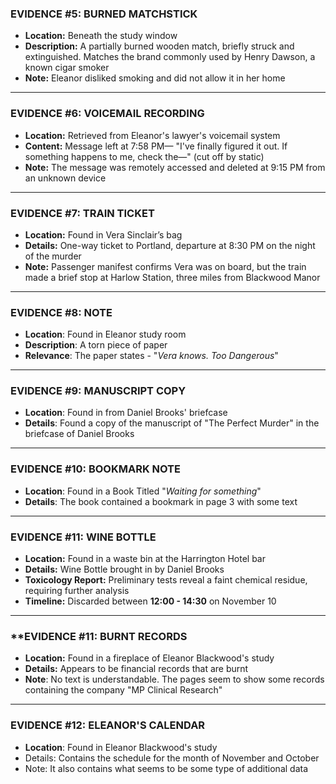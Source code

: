 ### **EVIDENCE #5: BURNED MATCHSTICK**

- **Location:** Beneath the study window
- **Description:** A partially burned wooden match, briefly struck and extinguished. Matches the brand commonly used by Henry Dawson, a known cigar smoker
- **Note:** Eleanor disliked smoking and did not allow it in her home

---

### **EVIDENCE #6: VOICEMAIL RECORDING**

- **Location:** Retrieved from Eleanor's lawyer's voicemail system
- **Content:** Message left at 7:58 PM— "I've finally figured it out. If something happens to me, check the—" (cut off by static)
- **Note:** The message was remotely accessed and deleted at 9:15 PM from an unknown device

---

### **EVIDENCE #7: TRAIN TICKET**

- **Location:** Found in Vera Sinclair’s bag
- **Details:** One-way ticket to Portland, departure at 8:30 PM on the night of the murder
- **Note:** Passenger manifest confirms Vera was on board, but the train made a brief stop at Harlow Station, three miles from Blackwood Manor

---

### **EVIDENCE #8: NOTE**

- **Location**: Found in Eleanor study room
- **Description**: A torn piece of paper
- **Relevance**: The paper states - "*Vera knows. Too Dangerous*"

---

### **EVIDENCE #9: MANUSCRIPT COPY**

- **Location**: Found in from Daniel Brooks' briefcase
- **Details**: Found a copy of the manuscript of "The Perfect Murder" in the briefcase of Daniel Brooks

---

### **EVIDENCE #10: BOOKMARK NOTE**

- **Location**: Found in a Book Titled "*Waiting for something*"
- **Details**: The book contained a bookmark in page 3 with some text

---

### **EVIDENCE #11: WINE BOTTLE**

- **Location:** Found in a waste bin at the Harrington Hotel bar
- **Details:** Wine Bottle brought in by Daniel Brooks
- **Toxicology Report:** Preliminary tests reveal a faint chemical residue, requiring further analysis
- **Timeline:** Discarded between **12:00 - 14:30** on November 10

---

### **EVIDENCE #11: BURNT RECORDS

- **Location:** Found in a fireplace of Eleanor Blackwood's study
- **Details:** Appears to be financial records that are burnt
- **Note**: No text is understandable. The pages seem to show some records containing the company "MP Clinical Research"

---

### **EVIDENCE #12: ELEANOR'S CALENDAR**

- **Location**: Found in Eleanor Blackwood's study
- Details: Contains the schedule for the month of November and October
- Note: It also contains what seems to be some type of additional data